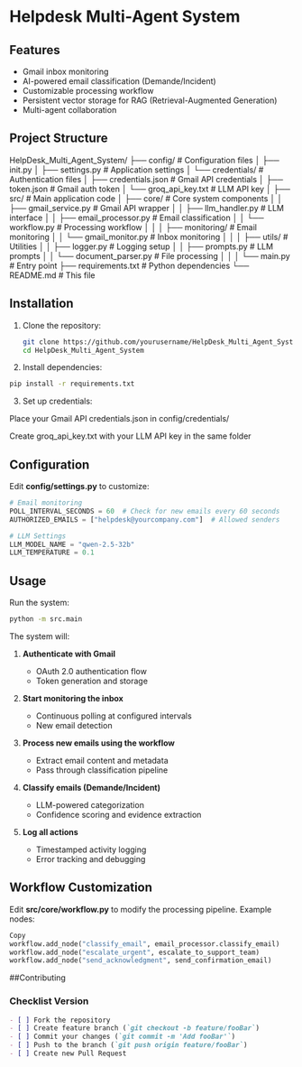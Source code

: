 # Helpdesk Multi-Agent System

## Features

- Gmail inbox monitoring
- AI-powered email classification (Demande/Incident)
- Customizable processing workflow
- Persistent vector storage for RAG (Retrieval-Augmented Generation)
- Multi-agent collaboration

## Project Structure

HelpDesk_Multi_Agent_System/
├── config/ # Configuration files
│ ├── init.py
│ ├── settings.py # Application settings
│ └── credentials/ # Authentication files
│ ├── credentials.json # Gmail API credentials
│ ├── token.json # Gmail auth token
│ └── groq_api_key.txt # LLM API key
│
├── src/ # Main application code
│ ├── core/ # Core system components
│ │ ├── gmail_service.py # Gmail API wrapper
│ │ ├── llm_handler.py # LLM interface
│ │ ├── email_processor.py # Email classification
│ │ └── workflow.py # Processing workflow
│ │
│ ├── monitoring/ # Email monitoring
│ │ └── gmail_monitor.py # Inbox monitoring
│ │
│ ├── utils/ # Utilities
│ │ ├── logger.py # Logging setup
│ │ ├── prompts.py # LLM prompts
│ │ └── document_parser.py # File processing
│ │
│ └── main.py # Entry point
├── requirements.txt # Python dependencies
└── README.md # This file


## Installation

1. Clone the repository:
   ```bash
   git clone https://github.com/yourusername/HelpDesk_Multi_Agent_System.git
   cd HelpDesk_Multi_Agent_System
   ```

2. Install dependencies:

```bash
pip install -r requirements.txt
```

3. Set up credentials:

Place your Gmail API credentials.json in config/credentials/

Create groq_api_key.txt with your LLM API key in the same folder

## Configuration
Edit **config/settings.py** to customize:

```python
# Email monitoring
POLL_INTERVAL_SECONDS = 60  # Check for new emails every 60 seconds
AUTHORIZED_EMAILS = ["helpdesk@yourcompany.com"]  # Allowed senders

# LLM Settings
LLM_MODEL_NAME = "qwen-2.5-32b"
LLM_TEMPERATURE = 0.1
```

## Usage

Run the system:

```bash
python -m src.main
```

The system will:

1. **Authenticate with Gmail**  
   - OAuth 2.0 authentication flow  
   - Token generation and storage  

2. **Start monitoring the inbox**  
   - Continuous polling at configured intervals  
   - New email detection  

3. **Process new emails using the workflow**  
   - Extract email content and metadata  
   - Pass through classification pipeline  

4. **Classify emails (Demande/Incident)**  
   - LLM-powered categorization  
   - Confidence scoring and evidence extraction  

5. **Log all actions**  
   - Timestamped activity logging  
   - Error tracking and debugging  

## Workflow Customization
Edit **src/core/workflow.py** to modify the processing pipeline. Example nodes:

```python
Copy
workflow.add_node("classify_email", email_processor.classify_email)
workflow.add_node("escalate_urgent", escalate_to_support_team)
workflow.add_node("send_acknowledgment", send_confirmation_email)
```
##Contributing


### Checklist Version
```markdown
- [ ] Fork the repository  
- [ ] Create feature branch (`git checkout -b feature/fooBar`)  
- [ ] Commit your changes (`git commit -m 'Add fooBar'`)  
- [ ] Push to the branch (`git push origin feature/fooBar`)  
- [ ] Create new Pull Request
